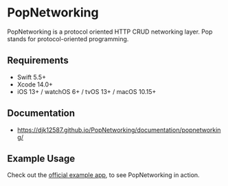 # PopNetworking

PopNetworking is a protocol oriented HTTP CRUD networking layer. Pop stands for protocol-oriented programming.

## Requirements
- Swift 5.5+ 
- Xcode 14.0+
- iOS 13+ / watchOS 6+ / tvOS 13+ / macOS 10.15+

## Documentation
- https://djk12587.github.io/PopNetworking/documentation/popnetworking/

## Example Usage
Check out the [official example app](https://github.com/djk12587/PopNetworking-ExampleApp), to see PopNetworking in action.
